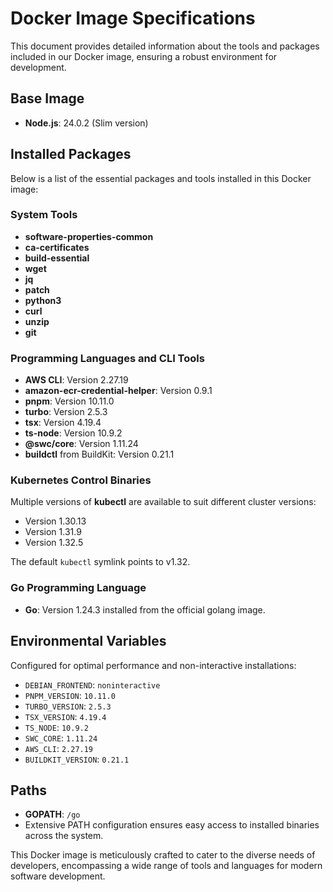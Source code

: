 # Docker Image Specifications

This document provides detailed information about the tools and packages included in our Docker image, ensuring a robust environment for development.

## Base Image

- **Node.js**: 24.0.2 (Slim version)

## Installed Packages

Below is a list of the essential packages and tools installed in this Docker image:

### System Tools

- **software-properties-common**
- **ca-certificates**
- **build-essential**
- **wget**
- **jq**
- **patch**
- **python3**
- **curl**
- **unzip**
- **git**

### Programming Languages and CLI Tools

- **AWS CLI**: Version 2.27.19
- **amazon-ecr-credential-helper**: Version 0.9.1
- **pnpm**: Version 10.11.0
- **turbo**: Version 2.5.3
- **tsx**: Version 4.19.4
- **ts-node**: Version 10.9.2
- **@swc/core**: Version 1.11.24
- **buildctl** from BuildKit: Version 0.21.1

### Kubernetes Control Binaries

Multiple versions of **kubectl** are available to suit different cluster versions:

- Version 1.30.13
- Version 1.31.9
- Version 1.32.5

The default `kubectl` symlink points to v1.32.

### Go Programming Language

- **Go**: Version 1.24.3 installed from the official golang image.

## Environmental Variables

Configured for optimal performance and non-interactive installations:

- `DEBIAN_FRONTEND`: `noninteractive`
- `PNPM_VERSION`: `10.11.0`
- `TURBO_VERSION`: `2.5.3`
- `TSX_VERSION`: `4.19.4`
- `TS_NODE`: `10.9.2`
- `SWC_CORE`: `1.11.24`
- `AWS_CLI`: `2.27.19`
- `BUILDKIT_VERSION`: `0.21.1`

## Paths

- **GOPATH**: `/go`
- Extensive PATH configuration ensures easy access to installed binaries across the system.

This Docker image is meticulously crafted to cater to the diverse needs of developers, encompassing a wide range of tools and languages for modern software development.
